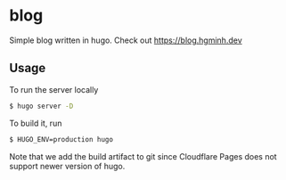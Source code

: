 # blog

Simple blog written in hugo. Check out https://blog.hgminh.dev

## Usage

To run the server locally

```bash
$ hugo server -D
```

To build it, run

```bash
$ HUGO_ENV=production hugo
```

Note that we add the build artifact to git since Cloudflare Pages does not support newer version of hugo.

